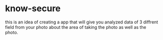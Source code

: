 # know-secure
this is an idea of creating a app that will give you analyzed data of 3 diffrent field from your photo about the area of taking the photo as well as the photo.
